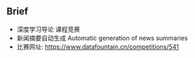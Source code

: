 
## Brief
- 深度学习导论 课程竞赛
- 新闻摘要自动生成 
Automatic generation of news summaries
- 比赛网址: https://www.datafountain.cn/competitions/541